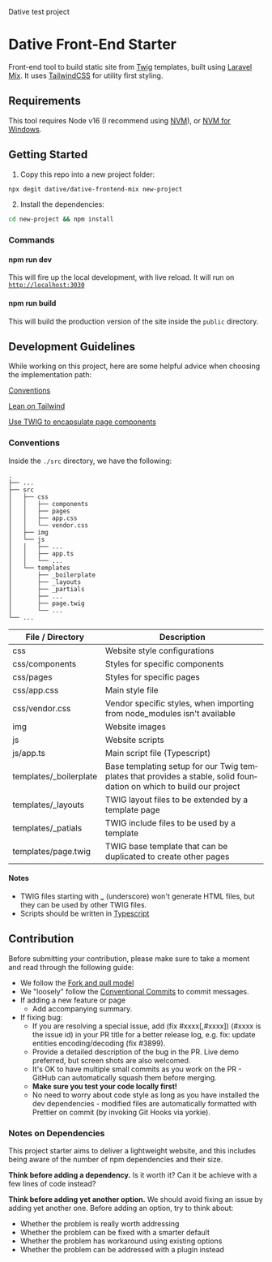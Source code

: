Dative test project

# Dative Front-End Starter

Front-end tool to build static site from [Twig](https://twig.symfony.com) templates, built using [Laravel Mix](https://laravel-mix.com). It uses [TailwindCSS](https://tailwindcss.com) for utility first styling.

## Requirements

This tool requires Node v16 (I recommend using [NVM](https://github.com/nvm-sh/nvm)), or [NVM for Windows](https://github.com/coreybutler/nvm-windows).

## Getting Started

1. Copy this repo into a new project folder:

```bash
npx degit dative/dative-frontend-mix new-project
```

2. Install the dependencies:

```bash
cd new-project && npm install
```

### Commands

#### npm run dev

This will fire up the local development, with live reload. It will run on [`http://localhost:3030`](http://localhost:3030)

#### npm run build

This will build the production version of the site inside the `public` directory.

## Development Guidelines

While working on this project, here are some helpful advice when choosing the implementation path:

[Conventions](#conventions)

[Lean on Tailwind](TAILWIND.md)

[Use TWIG to encapsulate page components](TWIG.md)

### Conventions

Inside the `./src` directory, we have the following:

    .
    ├── ...
    ├── src
    │   ├── css
    │   │   ├── components
    │   │   ├── pages
    │   │   ├── app.css
    │   │   └── vendor.css
    │   ├── img
    │   └── js
    │   │   ├── ...
    │   │   ├── app.ts
    │   │   └── ...
    │   └── templates
    │       ├── _boilerplate
    │       ├── _layouts
    │       ├── _partials
    │       ├── ...
    │       ├── page.twig
    │       └── ...
    └── ...

| File / Directory        | Description                                                                                                                  |
| ----------------------- | ---------------------------------------------------------------------------------------------------------------------------- |
| css                     | Website style configurations                                                                                                 |
| css/components          | Styles for specific components                                                                                               |
| css/pages               | Styles for specific pages                                                                                                    |
| css/app.css             | Main style file                                                                                                              |
| css/vendor.css          | Vendor specific styles, when importing from node_modules isn't available                                                     |
| img                     | Website images                                                                                                               |
| js                      | Website scripts                                                                                                              |
| js/app.ts               | Main script file (Typescript)                                                                                                |
| templates/\_boilerplate | Base tem­plat­ing set­up for our Twig tem­plates that pro­vides a sta­ble, sol­id foun­da­tion on which to build our project |
| templates/\_layouts     | TWIG layout files to be extended by a template page                                                                          |
| templates/\_patials     | TWIG include files to be used by a template                                                                                  |
| templates/page.twig     | TWIG base template that can be duplicated to create other pages                                                              |

#### Notes

- TWIG files starting with **\_** (underscore) won't generate HTML files, but they can be used by other TWIG files.
- Scripts should be written in [Typescript](https://www.typescriptlang.org)

## Contribution

Before submitting your contribution, please make sure to take a moment and read through the following guide:

- We follow the [Fork and pull model](https://docs.github.com/en/pull-requests/collaborating-with-pull-requests/getting-started/about-collaborative-development-models#fork-and-pull-model)
- We "loosely" follow the [Conventional Commits](https://www.conventionalcommits.org/en/v1.0.0/#summary) to commit messages.
- If adding a new feature or page
  - Add accompanying summary.
- If fixing bug:
  - If you are resolving a special issue, add (fix #xxxx[,#xxxx]) (#xxxx is the issue id) in your PR title for a better release log, e.g. fix: update entities encoding/decoding (fix #3899).
  - Provide a detailed description of the bug in the PR. Live demo preferred, but screen shots are also welcomed.
  - It's OK to have multiple small commits as you work on the PR - GitHub can automatically squash them before merging.
  - **Make sure you test your code locally first!**
  - No need to worry about code style as long as you have installed the dev dependencies - modified files are automatically formatted with Prettier on commit (by invoking Git Hooks via yorkie).

### Notes on Dependencies

This project starter aims to deliver a lightweight website, and this includes being aware of the number of npm dependencies and their size.

**Think before adding a dependency.** Is it worth it? Can it be achieve with a few lines of code instead?

**Think before adding yet another option.** We should avoid fixing an issue by adding yet another one. Before adding an option, try to think about:

- Whether the problem is really worth addressing
- Whether the problem can be fixed with a smarter default
- Whether the problem has workaround using existing options
- Whether the problem can be addressed with a plugin instead

